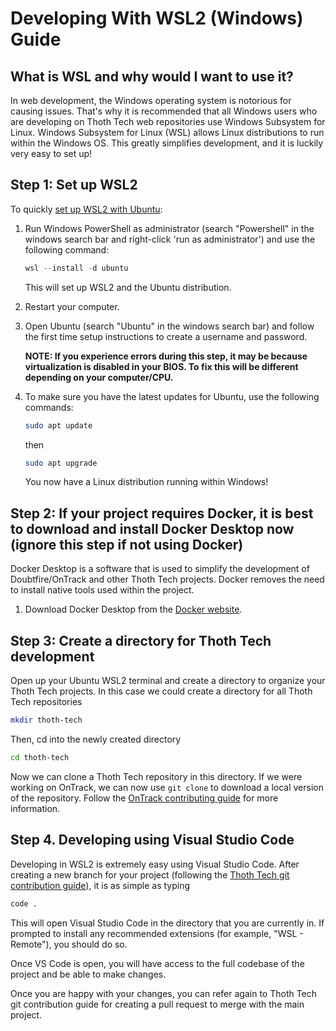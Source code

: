 # Developing With WSL2 (Windows) Guide

## What is WSL and why would I want to use it?
In web development, the Windows operating system is notorious for causing issues. That's why it is recommended that all Windows users who are developing on Thoth Tech web repositories use Windows Subsystem for Linux.
Windows Subsystem for Linux (WSL) allows Linux distributions to run within the Windows OS. This greatly simplifies development, and it is luckily very easy to set up!

## Step 1: Set up WSL2
To quickly [set up WSL2 with Ubuntu](https://ubuntu.com/tutorials/install-ubuntu-on-wsl2-on-windows-10#1-overview):

1. Run Windows PowerShell as administrator (search "Powershell" in the windows search bar and right-click 'run as administrator') and use the following command:

   ```powershell
   wsl --install -d ubuntu
   ```

   This will set up WSL2 and the Ubuntu distribution.

2. Restart your computer.

3. Open Ubuntu (search "Ubuntu" in the windows search bar) and follow the first time setup instructions to create a username and password.

   **NOTE: If you experience errors during this step, it may be because virtualization is disabled in your BIOS. To fix this will be different depending on your computer/CPU.**

4. To make sure you have the latest updates for Ubuntu, use the following commands:
   ```sh
   sudo apt update
   ```
   then
   ```sh
   sudo apt upgrade
   ```
   You now have a Linux distribution running within Windows!

## Step 2: If your project requires Docker, it is best to download and install Docker Desktop now (ignore this step if not using Docker)

Docker Desktop is a software that is used to simplify the development of Doubtfire/OnTrack and other Thoth Tech projects. Docker removes the need to install native tools used within the project.

1. Download Docker Desktop from the [Docker website](https://docs.docker.com/desktop/windows/install/).

## Step 3: Create a directory for Thoth Tech development
Open up your Ubuntu WSL2 terminal and create a directory to organize your Thoth Tech projects. In this case we could create a directory for all Thoth Tech repositories
   ```sh
   mkdir thoth-tech
   ```

Then, cd into the newly created directory
   ```sh
   cd thoth-tech
   ```

Now we can clone a Thoth Tech repository in this directory. If we were working on OnTrack, we can now use `git clone` to download a local version of the repository. Follow the [OnTrack contributing guide]() for more information.

## Step 4. Developing using Visual Studio Code
Developing in WSL2 is extremely easy using Visual Studio Code.
After creating a new branch for your project (following the [Thoth Tech git contribution guide]()), it is as simple as typing
   ```sh
   code .
   ```

This will open Visual Studio Code in the directory that you are currently in.
If prompted to install any recommended extensions (for example, "WSL - Remote"), you should do so.

Once VS Code is open, you will have access to the full codebase of the project and be able to make changes.

Once you are happy with your changes, you can refer again to Thoth Tech git contribution guide for creating a pull request to merge with the main project.

